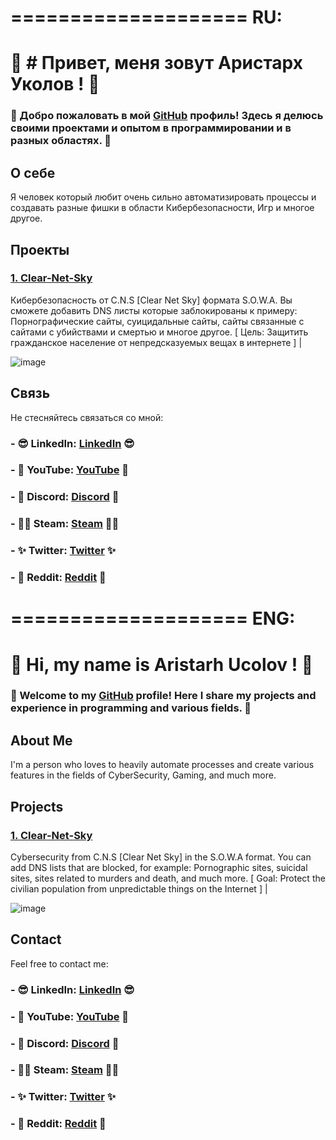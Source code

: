 # ==================== RU:

# 👋 # Привет, меня зовут Аристарх Уколов ! 👋

### 🚀 Добро пожаловать в мой [GitHub](https://github.com/AristarhUcolov) профиль! Здесь я делюсь своими проектами и опытом в программировании и в разных областях. 🚀

## О себе

Я человек который любит очень сильно автоматизировать процессы и создавать разные фишки в области Кибербезопасности, Игр и многое другое.

## Проекты

### [1. Clear-Net-Sky](https://github.com/AristarhUcolov/C.N.S-Clear.Net.Sky-S.O.W.A)
Кибербезопасность от C.N.S [Clear Net Sky] формата S.O.W.A. Вы сможете добавить DNS листы которые заблокированы к примеру: Порнографические сайты, суицидальные сайты, сайты связанные с сайтами с убийствами и смертью и многое другое. [ Цель: Защитить гражданское население от непредсказуемых вещах в интернете ] |

 ![image](https://github.com/AristarhUcolov/The-Future-Of-The-Technologies-Corporation/assets/56760026/f3635e6b-edbc-4451-84e8-a29c48bb1854)

## Связь

Не стесняйтесь связаться со мной:

### - 😎 LinkedIn: [LinkedIn](https://www.linkedin.com/in/aristarhucolov/) 😎
### - 💖 YouTube: [YouTube](https://youtube.com/@Aristarh.Ucolov/) 💖
### - 👀 Discord: [Discord](discord.gg/Mz8xMYkM5m/) 👀
### - 🐱‍👤 Steam: [Steam](steamcommunity.com/id/aristarhucolov/) 🐱‍👤
### - ✨ Twitter: [Twitter](https://twitter.com/AristarhUcolov/) ✨
### - 👨 Reddit: [Reddit](https://reddit.com/user/TheOldAristarh/) 👨

# ==================== ENG:

# 👋 Hi, my name is Aristarh Ucolov ! 👋

### 🚀 Welcome to my [GitHub](https://github.com/AristarhUcolov) profile! Here I share my projects and experience in programming and various fields. 🚀

## About Me

I'm a person who loves to heavily automate processes and create various features in the fields of CyberSecurity, Gaming, and much more.

## Projects

### [1. Clear-Net-Sky](https://github.com/AristarhUcolov/C.N.S-Clear.Net.Sky-S.O.W.A)
Cybersecurity from C.N.S [Clear Net Sky] in the S.O.W.A format. You can add DNS lists that are blocked, for example: Pornographic sites, suicidal sites, sites related to murders and death, and much more. [ Goal: Protect the civilian population from unpredictable things on the Internet ] |

![image](https://github.com/AristarhUcolov/C.N.S-Clear.Net.Sky-S.O.W.A/assets/56760026/e5ac6a77-1851-4e4e-93eb-02869adca27d)

## Contact

Feel free to contact me:

### - 😎 LinkedIn: [LinkedIn](https://www.linkedin.com/in/aristarhucolov/) 😎
### - 💖 YouTube: [YouTube](https://youtube.com/@Aristarh.Ucolov/) 💖
### - 👀 Discord: [Discord](discord.gg/Mz8xMYkM5m/) 👀
### - 🐱‍👤 Steam: [Steam](steamcommunity.com/id/aristarhucolov/) 🐱‍👤
### - ✨ Twitter: [Twitter](https://twitter.com/AristarhUcolov/) ✨
### - 👨 Reddit: [Reddit](https://reddit.com/user/TheOldAristarh/) 👨



